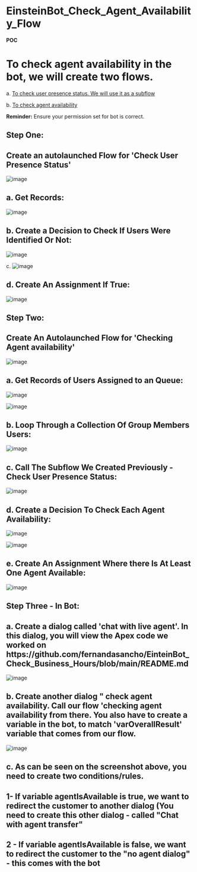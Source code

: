 # EinsteinBot_Check_Agent_Availability_Flow
<b>POC</b>

<h1>To check agent availability in the bot, we will create two flows.</h1>

a. <u>To check user presence status. We will use it as a subflow</u>

b. <u>To check agent availability</u>


<b>Reminder:</b> Ensure your permission set for bot is correct.

<h2> Step One:</h2>
<h2> Create an autolaunched Flow for 'Check User Presence Status' </h2>

![image](https://user-images.githubusercontent.com/37139091/217403205-f27b98c3-844b-4545-90d1-44452db7d465.png)

<h2>a. Get Records:</h2>

![image](https://user-images.githubusercontent.com/37139091/217404337-44a0dd62-0539-44b1-b3aa-7ae9956f49df.png)


<h2>b. Create a Decision to Check If Users Were Identified Or Not:</h2>

![image](https://user-images.githubusercontent.com/37139091/217404444-6214a2c1-bf17-4348-bad6-f64f6823127b.png)


c. ![image](https://user-images.githubusercontent.com/37139091/217404489-9408c1e5-a948-4dbf-a1d1-7d148d2bf33e.png)


<h2>d. Create An Assignment If True:</h2>

![image](https://user-images.githubusercontent.com/37139091/217404570-70b6d380-b149-4cf4-bae6-178303db190e.png)




<h2> Step Two:</h2>


<h2> Create An Autolaunched Flow for 'Checking Agent availability' </h2>

![image](https://user-images.githubusercontent.com/37139091/217405416-547ab0de-4ab6-467e-9483-29330e203ae3.png)

<h2>a. Get Records of Users Assigned to an Queue: </h2>

![image](https://user-images.githubusercontent.com/37139091/217405739-68c38c67-9f0c-4da9-bf1f-300c68dc5039.png)

![image](https://user-images.githubusercontent.com/37139091/217405979-991f130f-3650-4749-8d1f-cfbd93622040.png)


<h2>b. Loop Through a Collection Of Group Members Users: </h2>

![image](https://user-images.githubusercontent.com/37139091/217406122-32558b5e-598b-4e06-bc92-bdbabe6a85a5.png)

<h2>c. Call The Subflow We Created Previously - Check User Presence Status: </h2>

![image](https://user-images.githubusercontent.com/37139091/217406285-29962dce-34dc-4524-ab7f-3c83f007e3c8.png)

<h2>d. Create a Decision To Check Each Agent Availability: </h2>

![image](https://user-images.githubusercontent.com/37139091/217406777-ba881d21-6534-4205-a6ef-dd4637d0eca9.png)

![image](https://user-images.githubusercontent.com/37139091/217406840-b0d6d548-0a7d-475e-b53b-c09ba3c02375.png)


<h2>e. Create An Assignment Where there Is At Least One Agent Available: </h2>

![image](https://user-images.githubusercontent.com/37139091/217406962-afcda453-ca26-44b9-8448-5c40877c4b59.png)


<h2> Step Three - In Bot:</h2>

<h2>a. Create a dialog called 'chat with live agent'. In this dialog, you will view the Apex code we worked on https://github.com/fernandasancho/EinteinBot_Check_Business_Hours/blob/main/README.md </h2>

![image](https://user-images.githubusercontent.com/37139091/217407636-3be01b88-a0f7-4f49-a92b-393cc553e37c.png)

<h2>b. Create another dialog " check agent availability. Call our flow 'checking agent availability from there. You also have to create a variable in the bot, to match 'varOverallResult' variable that comes from our flow. </h2>

![image](https://user-images.githubusercontent.com/37139091/217407886-ca1caa33-405f-4f28-8655-b1ff7f87dffd.png)

<h2> c. As can be seen on the screenshot above, you need to create two conditions/rules. </h2>
<h2>1- If variable agentIsAvailable is true, we want to redirect the customer to another dialog (You need to create this other dialog - called "Chat with agent transfer" </h2>
<h2>2 - If variable agentIsAvailable is false, we want to redirect the customer to the "no agent dialog" - this comes with the bot </h2>




